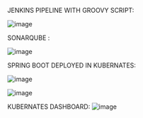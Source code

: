 JENKINS PIPELINE WITH GROOVY SCRIPT:

![image](https://github.com/user-attachments/assets/fc7e5a64-2517-4f6c-b091-4c3803e1f4a4)

SONARQUBE :

![image](https://github.com/user-attachments/assets/cb4b95da-b00a-45cb-b10d-b95dbdec22e7)

SPRING BOOT DEPLOYED IN KUBERNATES:

![image](https://github.com/user-attachments/assets/e5975646-2231-4c58-a89c-c32d85e5f028)

![image](https://github.com/user-attachments/assets/7524647e-96d4-4561-812f-df4daeae67b7)

KUBERNATES DASHBOARD:
![image](https://github.com/user-attachments/assets/53bc82d1-5b06-49d5-a88f-a863635ebc35)
